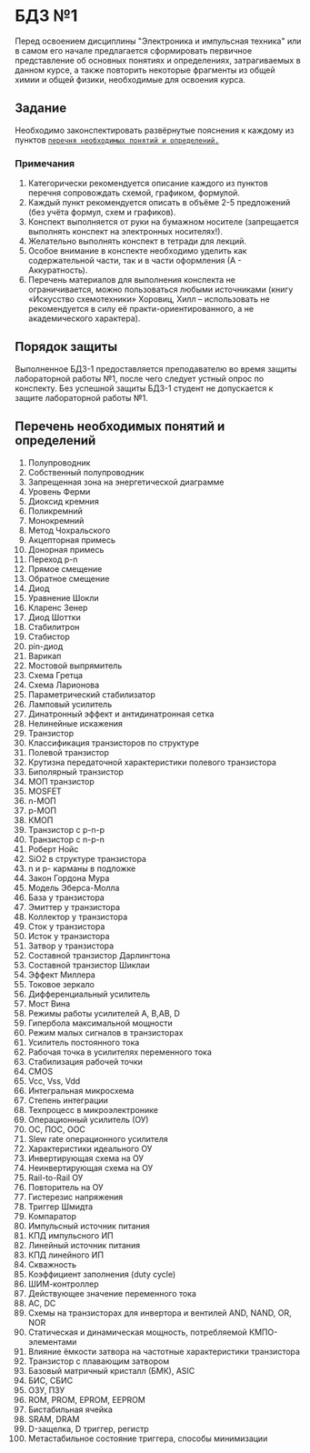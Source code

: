 # БДЗ №1



Перед освоением дисциплины "Электроника и импульсная техника" или в самом его начале предлагается сформировать первичное представление об основных понятиях и определениях, затрагиваемых в данном курсе, а также повторить некоторые фрагменты из общей химии и общей физики, необходимые для освоения курса.

## Задание
Необходимо законспектировать развёрнутые пояснения к каждому из пунктов [`перечня необходимых понятий и определений.`](#перечень-необходимых-понятий-и-определений)

### Примечания
1.	Категорически рекомендуется описание каждого из пунктов перечня сопровождать схемой, графиком, формулой.
2.	Каждый пункт рекомендуется описать в объёме 2-5 предложений (без учёта формул, схем и графиков).
3.	Конспект выполняется от руки на бумажном носителе (запрещается выполнять конспект на электронных носителях!).
4.	Желательно выполнять конспект в тетради для лекций.
5.	Особое внимание в конспекте необходимо уделить как содержательной части, так и в части оформления (А - Аккуратность).
6.	Перечень материалов для выполнения конспекта не ограничивается, можно пользоваться любыми источниками (книгу «Искусство схемотехники» Хоровиц, Хилл – использовать не рекомендуется в силу её практи-ориентированного, а не академического характера).

## Порядок защиты
Выполненное БДЗ-1 предоставляется преподавателю во время защиты лабораторной работы №1, после чего следует устный опрос по конспекту. Без успешной защиты БДЗ-1 студент не допускается к защите лабораторной работы №1.

## Перечень необходимых понятий и определений
1.	 Полупроводник
2.	 Собственный полупроводник
3.	 Запрещенная зона на энергетической диаграмме
4.	 Уровень Ферми
5.	 Диоксид кремния
6.	 Поликремний
7.	 Монокремний
8.	 Метод Чохральского
9.	 Акцепторная примесь
10.	 Донорная примесь
11.	 Переход p-n
12.	 Прямое смещение
13.	 Обратное смещение
14.	 Диод
15.	 Уравнение Шокли
16.	 Кларенс Зенер
17.	 Диод Шоттки
18.	 Стабилитрон
19.	 Стабистор
20.	 pin-диод
21.	 Варикап
22.	 Мостовой выпрямитель
23.	 Схема Гретца
24.	 Схема Ларионова
25.	 Параметрический стабилизатор
26.	 Ламповый усилитель
27.	 Динатронный эффект и антидинатронная сетка
28.	 Нелинейные искажения
29.	 Транзистор
30.	 Классификация транзисторов по структуре
31.	 Полевой транзистор
32.	 Крутизна передаточной характеристики полевого транзистора
33.	 Биполярный транзистор
34.	 МОП транзистор
35.	 MOSFET
36.	 n-МОП
37.	 p-МОП
38.	 КМОП
39.	 Транзистор с p-n-p 
40.	 Транзистор с n-p-n 
41.	 Роберт Нойс
42.	 SiO2 в структуре транзистора
43.	 n и p- карманы в подложке
44.	 Закон Гордона Мура
45.	 Модель Эберса-Молла
46.	 База у транзистора
47.	 Эмиттер у транзистора
48.	 Коллектор у транзистора
49.	 Сток у транзистора
50.	 Исток у транзистора
51.	 Затвор у транзистора
52.	 Составной транзистор Дарлингтона
53.	 Составной транзистор Шиклаи
54.	 Эффект Миллера
55.	 Токовое зеркало
56.	 Дифференциальный усилитель
57.	 Мост Вина
58.	 Режимы работы усилителей A, B,AB, D
59.	 Гипербола максимальной мощности
60.	 Режим малых сигналов в транзисторах
61.	 Усилитель постоянного тока
62.	 Рабочая точка в усилителях переменного тока
63.	 Стабилизация рабочей точки
64.	 CMOS
65.	 Vcc, Vss, Vdd
66.	 Интегральная микросхема
67.	 Степень интеграции
68.	 Техпроцесс в микроэлектронике
69.	 Операционный усилитель (ОУ)
70.	 ОС, ПОС, ООС
71.	 Slew rate операционного усилителя
72.	 Характеристики идеального ОУ
73.	 Инвертирующая схема на ОУ
74.	 Неинвертирующая схема на ОУ
75.	 Rail-to-Rail ОУ
76.	 Повторитель на ОУ
77.	 Гистерезис напряжения
78.	 Триггер Шмидта
79.	 Компаратор
80.	 Импульсный источник питания
81.	 КПД импульсного ИП
82.	 Линейный источник питания
83.	 КПД линейного ИП
84.	 Скважность
85.	 Коэффициент заполнения (duty cycle)
86.	 ШИМ-контроллер
87.	 Действующее значение переменного тока
88.	 AC, DC
89.	 Схемы на транзисторах для инвертора и вентилей AND, NAND, OR, NOR
90.	 Статическая и динамическая мощность, потребляемой КМПО-элементами
91.	 Влияние ёмкости затвора на частотные характеристики транзистора
92.	 Транзистор с плавающим затвором
93.	 Базовый матричный кристалл (БМК), ASIC
94.	 БИС, СБИС
95.	 ОЗУ, ПЗУ
96.	 ROM, PROM, EPROM, EEPROM
97.	 Бистабильная ячейка
98.	 SRAM, DRAM
99.	 D-защелка, D триггер, регистр
100. Метастабильное состояние триггера, способы минимизации
